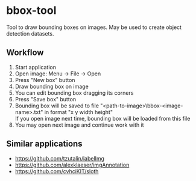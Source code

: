 # bbox-tool
Tool to draw bounding boxes on images. May be used to create object detection datasets.

## Workflow

1. Start application  
2. Open image: Menu -> File -> Open  
3. Press "New box" button  
4. Draw bounding box on image  
5. You can edit bounding box dragging its corners  
6. Press "Save box" button  
7. Bounding box will be saved to file "\<path-to-image\>\bbox-\<image-name\>.txt" in format "x y width height"  
   If you open image next time, bounding box will be loaded from this file  
8. You may open next image and continue work with it  

## Similar applications

- https://github.com/tzutalin/labelImg
- https://github.com/alexklaeser/imgAnnotation
- https://github.com/cvhciKIT/sloth
